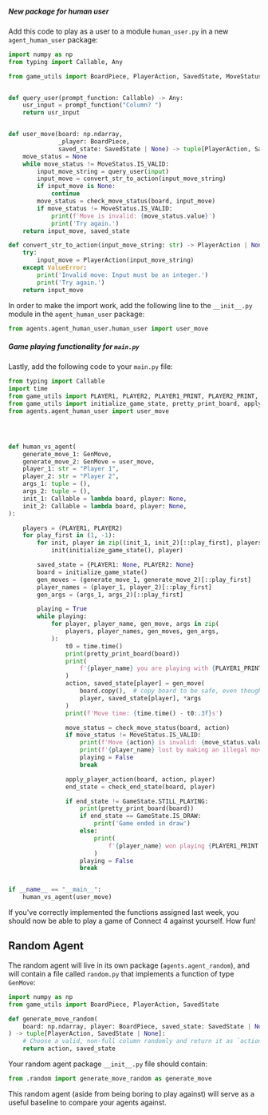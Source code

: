 ##### New package for human user

Add this code to play as a user to a module `human_user.py` in a new `agent_human_user` package:
```python
import numpy as np
from typing import Callable, Any

from game_utils import BoardPiece, PlayerAction, SavedState, MoveStatus, check_move_status


def query_user(prompt_function: Callable) -> Any:
    usr_input = prompt_function("Column? ")
    return usr_input


def user_move(board: np.ndarray,
              _player: BoardPiece,
              saved_state: SavedState | None) -> tuple[PlayerAction, SavedState | None]:
    move_status = None
    while move_status != MoveStatus.IS_VALID:
        input_move_string = query_user(input)
        input_move = convert_str_to_action(input_move_string)
        if input_move is None:
            continue
        move_status = check_move_status(board, input_move)
        if move_status != MoveStatus.IS_VALID:
            print(f'Move is invalid: {move_status.value}')
            print('Try again.')
    return input_move, saved_state

def convert_str_to_action(input_move_string: str) -> PlayerAction | None:
    try:
        input_move = PlayerAction(input_move_string)
    except ValueError:
        print('Invalid move: Input must be an integer.')
        print('Try again.')
    return input_move
```

In order to make the import work, add the following line to the  `__init__.py` module in the `agent_human_user` package:
```python
from agents.agent_human_user.human_user import user_move
```

##### Game playing functionality for `main.py`

Lastly, add the following code to your `main.py` file:

```python
from typing import Callable
import time
from game_utils import PLAYER1, PLAYER2, PLAYER1_PRINT, PLAYER2_PRINT, GameState, MoveStatus, GenMove
from game_utils import initialize_game_state, pretty_print_board, apply_player_action, check_end_state, check_move_status
from agents.agent_human_user import user_move




def human_vs_agent(
    generate_move_1: GenMove,
    generate_move_2: GenMove = user_move,
    player_1: str = "Player 1",
    player_2: str = "Player 2",
    args_1: tuple = (),
    args_2: tuple = (),
    init_1: Callable = lambda board, player: None,
    init_2: Callable = lambda board, player: None,
):

    players = (PLAYER1, PLAYER2)
    for play_first in (1, -1):
        for init, player in zip((init_1, init_2)[::play_first], players):
            init(initialize_game_state(), player)

        saved_state = {PLAYER1: None, PLAYER2: None}
        board = initialize_game_state()
        gen_moves = (generate_move_1, generate_move_2)[::play_first]
        player_names = (player_1, player_2)[::play_first]
        gen_args = (args_1, args_2)[::play_first]

        playing = True
        while playing:
            for player, player_name, gen_move, args in zip(
                players, player_names, gen_moves, gen_args,
            ):
                t0 = time.time()
                print(pretty_print_board(board))
                print(
                    f'{player_name} you are playing with {PLAYER1_PRINT if player == PLAYER1 else PLAYER2_PRINT}'
                )
                action, saved_state[player] = gen_move(
                    board.copy(),  # copy board to be safe, even though agents shouldn't modify it
                    player, saved_state[player], *args
                )
                print(f'Move time: {time.time() - t0:.3f}s')

                move_status = check_move_status(board, action)
                if move_status != MoveStatus.IS_VALID:
                    print(f'Move {action} is invalid: {move_status.value}')
                    print(f'{player_name} lost by making an illegal move.')
                    playing = False
                    break

                apply_player_action(board, action, player)
                end_state = check_end_state(board, player)

                if end_state != GameState.STILL_PLAYING:
                    print(pretty_print_board(board))
                    if end_state == GameState.IS_DRAW:
                        print('Game ended in draw')
                    else:
                        print(
                            f'{player_name} won playing {PLAYER1_PRINT if player == PLAYER1 else PLAYER2_PRINT}'
                        )
                    playing = False
                    break


if __name__ == "__main__":
    human_vs_agent(user_move)

```

If you've correctly implemented the functions assigned last week, you should now be able to play a game of Connect 4 against yourself. How fun!


## Random Agent


The random agent will live in its own package (`agents.agent_random`), and will contain a file called `random.py` that implements a function of type `GenMove`:

```python
import numpy as np
from game_utils import BoardPiece, PlayerAction, SavedState

def generate_move_random(
    board: np.ndarray, player: BoardPiece, saved_state: SavedState | None
) -> tuple[PlayerAction, SavedState | None]:
    # Choose a valid, non-full column randomly and return it as `action`
    return action, saved_state
```

Your random agent package `__init__.py` file should contain:

```python
from .random import generate_move_random as generate_move
```
This random agent (aside from being boring to play against) will serve as a useful baseline to compare your agents against.
